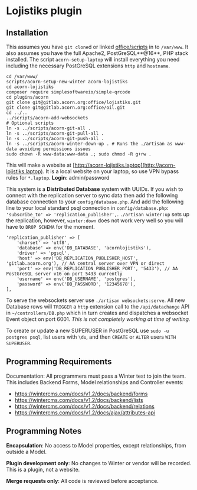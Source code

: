 # Lojistiks plugin

## Installation

This assumes you have `git clone`d or linked [office/scripts](https://gitlab.acorn.org/office/scripts) in to `/var/www`. It also assumes you have the full Apache2, PostGreSQL**@16**, PHP stack installed. The script `acorn-setup-laptop` will install everything you need including the necessary PostGreSQL extensions `http` and `hostname`.

```
cd /var/www/
scripts/acorn-setup-new-winter acorn-lojistiks
cd acorn-lojistiks
composer require simplesoftwareio/simple-qrcode
cd plugins/acorn
git clone git@gitlab.acorn.org:office/lojistiks.git
git clone git@gitlab.acorn.org:office/oil.git
cd ../..
../scripts/acorn-add-websockets
# Optional scripts
ln -s ../scripts/acorn-git-all .
ln -s ../scripts/acorn-git-pull-all .
ln -s ../scripts/acorn-git-push-all .
ln -s ../scripts/acorn-winter-down-up . # Runs the ./artisan as www-data avoiding permissions issues
sudo chown -R www-data:www-data .; sudo chmod -R g+rw .
```

This will make a website at [http://acorn-lojistiks.laptop](http://acorn-lojistiks.laptop). It is a local website on your laptop, so use VPN bypass rules for `*.laptop`. **Login**: admin/password

This system is a **Distributed Database** system with UUIDs. If you wish to connect with the replication server to sync data then add the following database connection to your `config/database.php`. And add the following line to your local standard psql connection in `config/database.php`: `'subscribe_to' => 'replication_publisher',`. `./artisan winter:up` sets up the replication, however, `winter:down` does not work very well so you will have to `DROP SCHEMA` for the moment.

```
'replication_publisher' => [
    'charset' => 'utf8',
    'database' => env('DB_DATABASE', 'acornlojistiks'),
    'driver' => 'pgsql',
    'host' => env('DB_REPLICATION_PUBLISHER_HOST', 'gitlab.acorn.org'), // AA central server over VPN or direct
    'port' => env('DB_REPLICATION_PUBLISHER_PORT', '5433'), // AA PostGreSQL server v16 on port 5433 currently
    'username' => env('DB_USERNAME', 'postgres'),
    'password' => env('DB_PASSWORD', '12345678'),
],
```

To serve the websockets server use `./artisan websockets:serve`. All new Database rows will `TRIGGER` a `http` extension call to the `/api/datachange` API in `~/controllers/DB.php` which in turn creates and dispatches a websocket Event object on port 6001. _This is not completely working at time of writing._

To create or update a new SUPERUSER in PostGreSQL use `sudo -u postgres psql`, list users with `\du`, and then `CREATE` or `ALTER` users `WITH SUPERUSER`.

## Programming Requirements

Documentation: All programmers must pass a Winter test to join the team. This includes Backend Forms, Model relationships and Controller events:

* https://wintercms.com/docs/v1.2/docs/backend/forms
* https://wintercms.com/docs/v1.2/docs/backend/lists
* https://wintercms.com/docs/v1.2/docs/backend/relations
* https://wintercms.com/docs/v1.2/docs/ajax/attributes-api

## Programming Notes

**Encapsulation**: No access to Model properties, except relationships, from outside a Model.

**Plugin development only**: No changes to Winter or vendor will be recorded. This is a plugin, not a website.

**Merge requests only**: All code is reviewed before acceptance.
